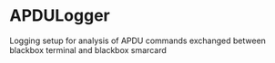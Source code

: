 # APDULogger
Logging setup for analysis of APDU commands exchanged between blackbox terminal and blackbox smarcard
